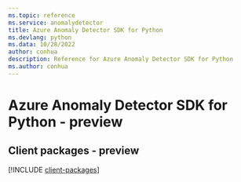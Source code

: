 ```yaml
---
ms.topic: reference
ms.service: anomalydetector
title: Azure Anomaly Detector SDK for Python
ms.devlang: python
ms.data: 10/28/2022
author: conhua
description: Reference for Azure Anomaly Detector SDK for Python
ms.author: conhua
---
```

# Azure Anomaly Detector SDK for Python - preview

## Client packages - preview
[!INCLUDE [client-packages](anomaly-detector-client-index.md)]
